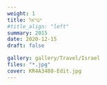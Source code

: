 ```yaml
---
weight: 1
title: ישראל
#title_align: "left"
summary: 2015
date: 2020-12-15
draft: false

gallery: gallery/Travel/Israel
files: "*.jpg"
cover: KR4A3480-Edit.jpg
---
```


